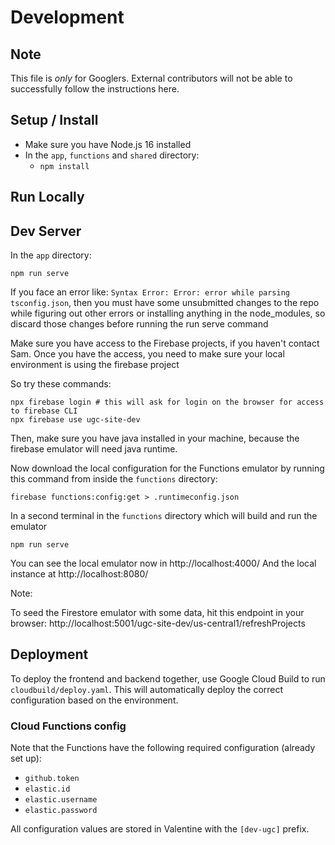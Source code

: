 # Development

## Note

This file is *only* for Googlers. External contributors will not be able to successfully follow the instructions here.

## Setup / Install

  * Make sure you have Node.js 16 installed
  * In the `app`, `functions` and `shared` directory:
    * `npm install`

## Run Locally

## Dev Server

In the `app` directory:

```
npm run serve
```
If you face an error like: `Syntax Error: Error: error while parsing tsconfig.json`, then you must have some unsubmitted
changes to the repo while figuring out other errors or installing anything in the node_modules, so discard those changes before running the run serve command

Make sure you have access to the Firebase projects, if you haven't contact Sam.
Once you have the access, you need to make sure your local environment is using the firebase project

So try these commands:

```
npx firebase login # this will ask for login on the browser for access to firebase CLI
npx firebase use ugc-site-dev

```
Then, make sure you have java installed in your machine, because the firebase emulator will need java runtime.

Now download the local configuration for the Functions emulator by running this command from inside the `functions` directory:

```
firebase functions:config:get > .runtimeconfig.json
```

In a second terminal in the `functions` directory which will build and run the emulator 

```
npm run serve
```

You can see the local emulator now in http://localhost:4000/
And the local instance at http://localhost:8080/

Note: 

To seed the Firestore emulator with some data, hit this endpoint in your browser:
http://localhost:5001/ugc-site-dev/us-central1/refreshProjects

## Deployment

To deploy the frontend and backend together, use Google Cloud Build to run `cloudbuild/deploy.yaml`.
This will automatically deploy the correct configuration based on the environment.

### Cloud Functions config

Note that the Functions have the following required configuration (already set up):

  * `github.token`
  * `elastic.id`
  * `elastic.username`
  * `elastic.password`

All configuration values are stored in Valentine with the `[dev-ugc]` prefix.
